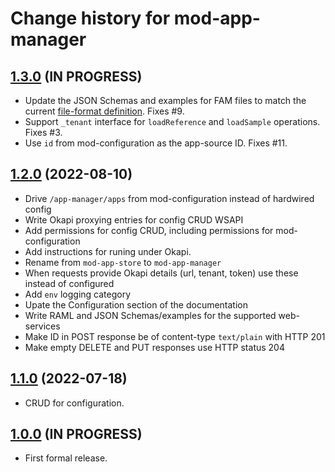 # Change history for mod-app-manager

## [1.3.0](https://github.com/MikeTaylor/mod-app-manager/tree/v1.3.0) (IN PROGRESS)

* Update the JSON Schemas and examples for FAM files to match the current [file-format definition](https://github.com/MikeTaylor/mafia/blob/master/doc/folio-app-metadata.md). Fixes #9.
* Support `_tenant` interface for `loadReference` and `loadSample` operations. Fixes #3.
* Use `id` from mod-configuration as the app-source ID. Fixes #11.

## [1.2.0](https://github.com/MikeTaylor/mod-app-manager/tree/v1.2.0) (2022-08-10)

* Drive `/app-manager/apps` from mod-configuration instead of hardwired config
* Write Okapi proxying entries for config CRUD WSAPI
* Add permissions for config CRUD, including permissions for mod-configuration
* Add instructions for runing under Okapi.
* Rename from `mod-app-store` to `mod-app-manager`
* When requests provide Okapi details (url, tenant, token) use these instead of configured
* Add `env` logging category
* Upate the Configuration section of the documentation
* Write RAML and JSON Schemas/examples for the supported web-services
* Make ID in POST response be of content-type `text/plain` with HTTP 201
* Make empty DELETE and PUT responses use HTTP status 204

## [1.1.0](https://github.com/MikeTaylor/mod-app-store/tree/v1.1.0) (2022-07-18)

* CRUD for configuration.

## [1.0.0](https://github.com/MikeTaylor/mod-app-store/tree/v1.0.0) (IN PROGRESS)

* First formal release.

